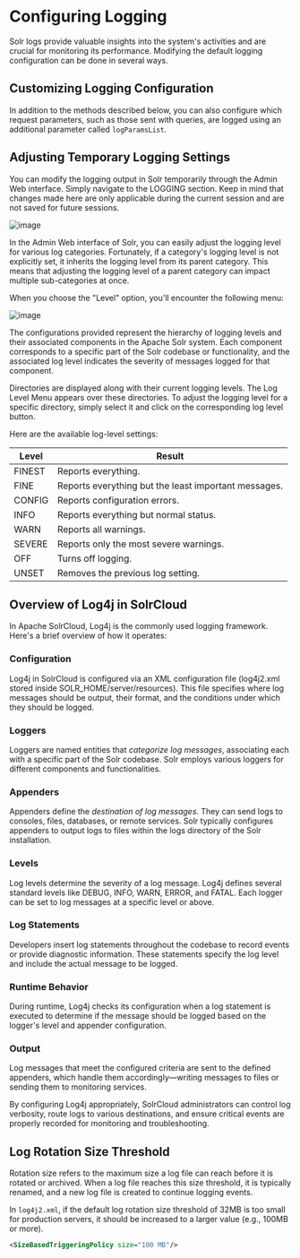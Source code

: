 # Configuring Logging

Solr logs provide valuable insights into the system's activities and are crucial for monitoring its performance. Modifying the default logging configuration can be done in several ways.

## Customizing Logging Configuration

In addition to the methods described below, you can also configure which request parameters, such as those sent with queries, are logged using an additional parameter called `logParamsList`. 

## Adjusting Temporary Logging Settings

You can modify the logging output in Solr temporarily through the Admin Web interface. Simply navigate to the LOGGING section. Keep in mind that changes made here are only applicable during the current session and are not saved for future sessions. 

![image](https://github.com/shannee-07/Apache-Solr-doc/assets/121802518/c78fc118-62f1-4bc4-b18c-c98cf792848f)

In the Admin Web interface of Solr, you can easily adjust the logging level for various log categories. Fortunately, if a category's logging level is not explicitly set, it inherits the logging level from its parent category. This means that adjusting the logging level of a parent category can impact multiple sub-categories at once.

When you choose the "Level" option, you'll encounter the following menu:

![image](https://github.com/shannee-07/Apache-Solr-doc/assets/121802518/0770a6f2-402f-4f85-a505-b559168876f0)

The configurations provided represent the hierarchy of logging levels and their associated components in the Apache Solr system. Each component corresponds to a specific part of the Solr codebase or functionality, and the associated log level indicates the severity of messages logged for that component.

Directories are displayed along with their current logging levels. The Log Level Menu appears over these directories. To adjust the logging level for a specific directory, simply select it and click on the corresponding log level button.

Here are the available log-level settings:

| Level  | Result                                 |
|--------|----------------------------------------|
| FINEST | Reports everything.                    |
| FINE   | Reports everything but the least important messages. |
| CONFIG | Reports configuration errors.          |
| INFO   | Reports everything but normal status. |
| WARN   | Reports all warnings.                  |
| SEVERE | Reports only the most severe warnings. |
| OFF    | Turns off logging.                     |
| UNSET  | Removes the previous log setting.     |

## Overview of Log4j in SolrCloud

In Apache SolrCloud, Log4j is the commonly used logging framework. Here's a brief overview of how it operates:

### Configuration

Log4j in SolrCloud is configured via an XML configuration file (log4j2.xml stored inside SOLR_HOME/server/resources). This file specifies where log messages should be output, their format, and the conditions under which they should be logged.

### Loggers

Loggers are named entities that _categorize log messages_, associating each with a specific part of the Solr codebase. Solr employs various loggers for different components and functionalities.

### Appenders

Appenders define the _destination of log messages_. They can send logs to consoles, files, databases, or remote services. Solr typically configures appenders to output logs to files within the logs directory of the Solr installation.

### Levels

Log levels determine the severity of a log message. Log4j defines several standard levels like DEBUG, INFO, WARN, ERROR, and FATAL. Each logger can be set to log messages at a specific level or above.



### Log Statements

Developers insert log statements throughout the codebase to record events or provide diagnostic information. These statements specify the log level and include the actual message to be logged.

### Runtime Behavior

During runtime, Log4j checks its configuration when a log statement is executed to determine if the message should be logged based on the logger's level and appender configuration.

### Output

Log messages that meet the configured criteria are sent to the defined appenders, which handle them accordingly—writing messages to files or sending them to monitoring services.

By configuring Log4j appropriately, SolrCloud administrators can control log verbosity, route logs to various destinations, and ensure critical events are properly recorded for monitoring and troubleshooting.

## Log Rotation Size Threshold

Rotation size refers to the maximum size a log file can reach before it is rotated or archived. When a log file reaches this size threshold, it is typically renamed, and a new log file is created to continue logging events.

In `log4j2.xml`, if the default log rotation size threshold of 32MB is too small for production servers, it should be increased to a larger value (e.g., 100MB or more). 

```xml
<SizeBasedTriggeringPolicy size="100 MB"/>
```

